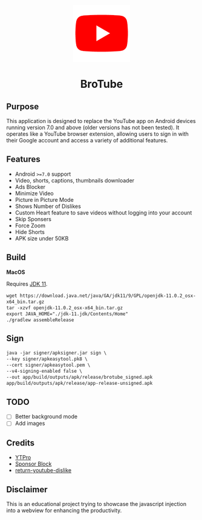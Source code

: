 <p align="center">
<img src='.github/img/ytpro.gif' height=150  >
</p>
<h1 align=center>BroTube </h1>

## Purpose

This application is designed to replace the YouTube app on Android devices running version 7.0 and above (older versions has not been tested). It operates like a YouTube browser extension, allowing users to sign in with their Google account and access a variety of additional features.

## Features

- Android `>=7.0` support
- Video, shorts, captions, thumbnails downloader
- Ads Blocker
- Minimize Video
- Picture in Picture Mode
- Shows Number of Dislikes
- Custom Heart feature to save videos without logging into your account
- Skip Sponsers
- Force Zoom
- Hide Shorts
- APK size under 50KB

## Build

**MacOS**

Requires [JDK 11](https://download.java.net/java/GA/jdk11/9/GPL/openjdk-11.0.2_osx-x64_bin.tar.gz).

```console
wget https://download.java.net/java/GA/jdk11/9/GPL/openjdk-11.0.2_osx-x64_bin.tar.gz
tar -xzvf openjdk-11.0.2_osx-x64_bin.tar.gz
export JAVA_HOME="./jdk-11.jdk/Contents/Home"
./gradlew assembleRelease
```

## Sign

```console
java -jar signer/apksigner.jar sign \
--key signer/apkeasytool.pk8 \
--cert signer/apkeasytool.pem \
--v4-signing-enabled false \
--out app/build/outputs/apk/release/brotube_signed.apk app/build/outputs/apk/release/app-release-unsigned.apk
```

## TODO

- [ ] Better background mode
- [ ] Add images

## Credits

- [YTPro](https://github.com/prateek-chaubey/YTPro.git)
- [Sponsor Block](https://github.com/ajayyy/SponsorBlock)
- [return-youtube-dislike](https://github.com/Anarios/return-youtube-dislike)

## Disclaimer

This is an educational project trying to showcase the javascript injection into a webview for enhancing the productivity.

